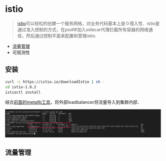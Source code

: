 istio
======

> [istio](https://istio.io/latest/zh/docs/)可以轻松的创建一个服务网格，对业务代码基本上是０侵入性．istio是通过准入控制的方式，在pod中加入sidecar代理拦截所有容器的网络通信，然后通过控制平面来配置和管理istio. 

- [流量管理](https://www.taozhang.net.cn/#/mesh/istio?id=%e6%b5%81%e9%87%8f%e7%ae%a1%e7%90%86)
- 可观测性

## 安装

```bash
curl -L https://istio.io/downloadIstio | sh -
cd istio-1.8.2
istioctl install
```
结合[前面的metallb工具](https://www.taozhang.net.cn/#/k8s/net_01?id=%e5%a4%96%e9%83%a8%e6%b5%81%e9%87%8f%e5%af%bc%e5%85%a5%e9%9b%86%e7%be%a4)，将外部loadbalancer将流量导入到集群内部．　

![安装istio](images/20210116230423.png)

## 流量管理